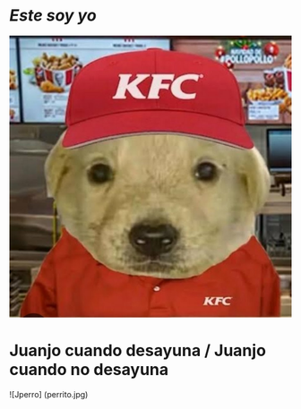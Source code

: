 # ***Este soy yo***
![Perrowaton](perro.jpg)
# Juanjo cuando desayuna / Juanjo cuando no desayuna
![Jperro] (perrito.jpg)
